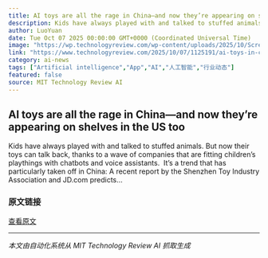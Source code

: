 ```yaml
---
title: AI toys are all the rage in China—and now they’re appearing on shelves in the US too
description: Kids have always played with and talked to stuffed animals. But now their toys can talk back, thanks to a wave of companies that are fitting children’s playthings with chatbots and voice assistants. 
author: LuoYuan
date: Tue Oct 07 2025 00:00:00 GMT+0000 (Coordinated Universal Time)
image: "https://wp.technologyreview.com/wp-content/uploads/2025/10/Screenshot-2025-10-06-161500.jpg?resize=1200,600"
link: "https://www.technologyreview.com/2025/10/07/1125191/ai-toys-in-china/"
category: ai-news
tags: ["Artificial intelligence","App","AI","人工智能","行业动态"]
featured: false
source: MIT Technology Review AI
---
```



## AI toys are all the rage in China—and now they’re appearing on shelves in the US too

Kids have always played with and talked to stuffed animals. But now their toys can talk back, thanks to a wave of companies that are fitting children’s playthings with chatbots and voice assistants.  It’s a trend that has particularly taken off in China: A recent report by the Shenzhen Toy Industry Association and JD.com predicts…

### 原文链接
[查看原文](https://www.technologyreview.com/2025/10/07/1125191/ai-toys-in-china/)

---
*本文由自动化系统从 MIT Technology Review AI 抓取生成*
